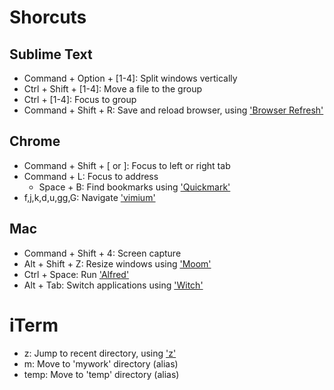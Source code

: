 Shorcuts
========

## Sublime Text

- Command + Option + [1-4]: Split windows vertically
- Ctrl + Shift + [1-4]: Move a file to the group
- Ctrl + [1-4]: Focus to group
- Command + Shift + R: Save and reload browser, using ['Browser Refresh'](https://github.com/gcollazo/BrowserRefresh-Sublime)


## Chrome

- Command + Shift + [ or ]: Focus to left or right tab
- Command + L: Focus to address
  - Space + B: Find bookmarks using ['Quickmark'](https://chrome.google.com/webstore/detail/quickmarks/piefpokhpcehbeelhohgcnbipnfkogig?hl=en)
- f,j,k,d,u,gg,G: Navigate ['vimium'](https://chrome.google.com/webstore/detail/vimium/dbepggeogbaibhgnhhndojpepiihcmeb?hl=en)


## Mac

- Command + Shift + 4: Screen capture
- Alt + Shift + Z: Resize windows using ['Moom'](http://manytricks.com/moom/)
- Ctrl + Space: Run ['Alfred'](http://www.alfredapp.com/)
- Alt + Tab: Switch applications using ['Witch'](http://manytricks.com/witch/)


# iTerm

- z: Jump to recent directory, using ['z'](https://github.com/rupa/z)
- m: Move to 'mywork' directory (alias)
- temp: Move to 'temp' directory (alias)
